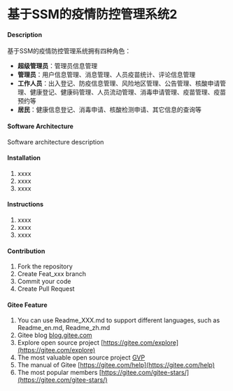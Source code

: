 # 基于SSM的疫情防控管理系统2

#### Description
基于SSM的疫情防控管理系统拥有四种角色：

- **超级管理员**：管理员信息管理
- **管理员**：用户信息管理、消息管理、人员疫苗统计、评论信息管理
- **工作人员**：出入登记、防疫信息管理、风险地区管理、公告管理、核酸申请管理、健康登记、健康码管理、人员流动管理、消毒申请管理、疫苗管理、疫苗预约等
- **居民**：健康信息登记、消毒申请、核酸检测申请、其它信息的查询等

#### Software Architecture
Software architecture description

#### Installation

1.  xxxx
2.  xxxx
3.  xxxx

#### Instructions

1.  xxxx
2.  xxxx
3.  xxxx

#### Contribution

1.  Fork the repository
2.  Create Feat_xxx branch
3.  Commit your code
4.  Create Pull Request


#### Gitee Feature

1.  You can use Readme\_XXX.md to support different languages, such as Readme\_en.md, Readme\_zh.md
2.  Gitee blog [blog.gitee.com](https://blog.gitee.com)
3.  Explore open source project [https://gitee.com/explore](https://gitee.com/explore)
4.  The most valuable open source project [GVP](https://gitee.com/gvp)
5.  The manual of Gitee [https://gitee.com/help](https://gitee.com/help)
6.  The most popular members  [https://gitee.com/gitee-stars/](https://gitee.com/gitee-stars/)
